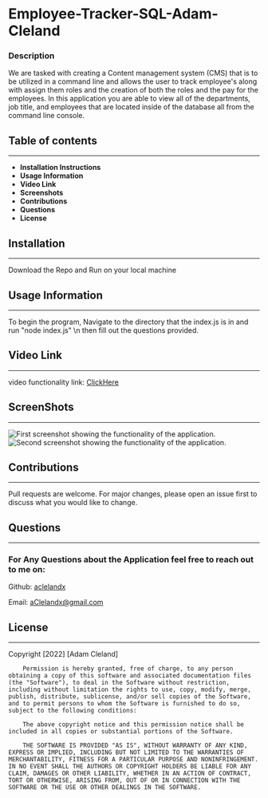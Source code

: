 # Employee-Tracker-SQL-Adam-Cleland

### Description

We are tasked with creating a Content management system (CMS) that is to be utilized in a command line and allows the user to track employee's along with assign them roles and the creation of both the roles and the pay for the employees. In this application you are able to view all of the departments, job title, and employees that are located inside of the database all from the command line console.

## Table of contents

---

- **Installation Instructions**
- **Usage Information**
- **Video Link**
- **Screenshots**
- **Contributions**
- **Questions**
- **License**

## Installation

---

Download the Repo and Run on your local machine

## Usage Information

---

To begin the program, Navigate to the directory that the index.js is in and run "node index.js" \n then fill out the questions provided.

## Video Link

---

video functionality link: [ClickHere](https://drive.google.com)

## ScreenShots

---

<img src="./Assets/screenShots/sc-1.png" alt="First screenshot showing the functionality of the application.">

<img src="./Assets/screenShots/sc-2.png" alt="Second screenshot showing the functionality of the application.">

## Contributions

---

Pull requests are welcome. For major changes, please open an issue first to discuss what you would like to change.

## Questions

---

### For Any Questions about the Application feel free to reach out to me on:

Github: [aclelandx](https://github.com/aclelandx)

Email: <aClelandx@gmail.com>

## License

---

Copyright [2022] [Adam Cleland]

        Permission is hereby granted, free of charge, to any person obtaining a copy of this software and associated documentation files (the "Software"), to deal in the Software without restriction, including without limitation the rights to use, copy, modify, merge, publish, distribute, sublicense, and/or sell copies of the Software, and to permit persons to whom the Software is furnished to do so, subject to the following conditions:

        The above copyright notice and this permission notice shall be included in all copies or substantial portions of the Software.

        THE SOFTWARE IS PROVIDED "AS IS", WITHOUT WARRANTY OF ANY KIND, EXPRESS OR IMPLIED, INCLUDING BUT NOT LIMITED TO THE WARRANTIES OF MERCHANTABILITY, FITNESS FOR A PARTICULAR PURPOSE AND NONINFRINGEMENT. IN NO EVENT SHALL THE AUTHORS OR COPYRIGHT HOLDERS BE LIABLE FOR ANY CLAIM, DAMAGES OR OTHER LIABILITY, WHETHER IN AN ACTION OF CONTRACT, TORT OR OTHERWISE, ARISING FROM, OUT OF OR IN CONNECTION WITH THE SOFTWARE OR THE USE OR OTHER DEALINGS IN THE SOFTWARE.
